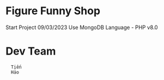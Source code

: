 # Figure Funny Shop 
Start Project 09/03/2023
Use MongoDB 
Language - PHP v8.0
# Dev Team
      Tiến
      Hảo
#
